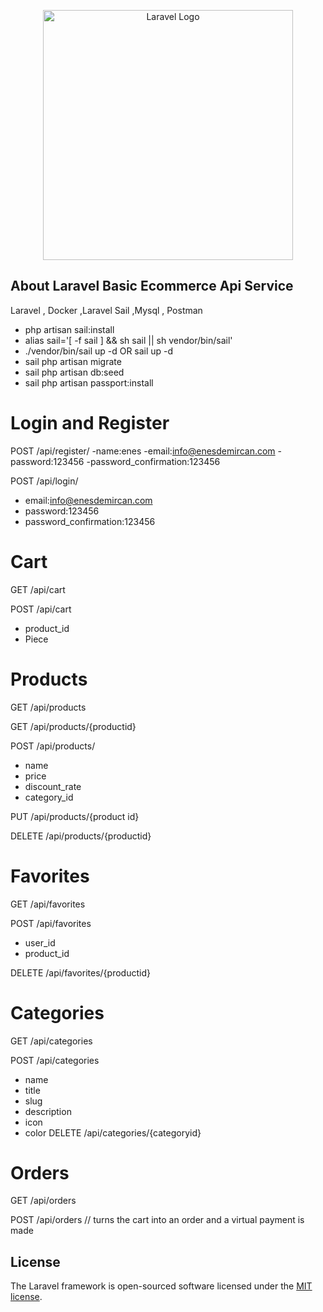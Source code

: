 <p align="center"><a href="https://laravel.com" target="_blank"><img src="https://raw.githubusercontent.com/laravel/art/master/logo-lockup/5%20SVG/2%20CMYK/1%20Full%20Color/laravel-logolockup-cmyk-red.svg" width="400" alt="Laravel Logo"></a></p>


## About Laravel Basic Ecommerce Api Service

Laravel , Docker ,Laravel Sail ,Mysql , Postman

 - php artisan sail:install
 - alias sail='[ -f sail ] && sh sail || sh vendor/bin/sail'
 - ./vendor/bin/sail up -d OR sail up -d
 - sail php artisan migrate
 - sail php artisan db:seed
 - sail php artisan passport:install


# Login and Register

POST /api/register/
    -name:enes
	-email:info@enesdemircan.com
	-password:123456
	-password_confirmation:123456


POST /api/login/
- email:info@enesdemircan.com
- password:123456
- password_confirmation:123456


# Cart

GET /api/cart

POST /api/cart
- product_id
- Piece

# Products

GET  /api/products

GET   /api/products/{productid}

POST /api/products/
- name
- price
- discount_rate
- category_id

PUT /api/products/{product id}

DELETE /api/products/{productid}


# Favorites

GET /api/favorites

POST /api/favorites
- user_id
- product_id

DELETE /api/favorites/{productid}

# Categories

GET /api/categories

POST /api/categories
- name
- title
- slug
- description
- icon
- color
DELETE /api/categories/{categoryid}

# Orders

GET /api/orders

POST /api/orders // turns the cart into an order and a virtual payment is made

## License

The Laravel framework is open-sourced software licensed under the [MIT license](https://opensource.org/licenses/MIT).
